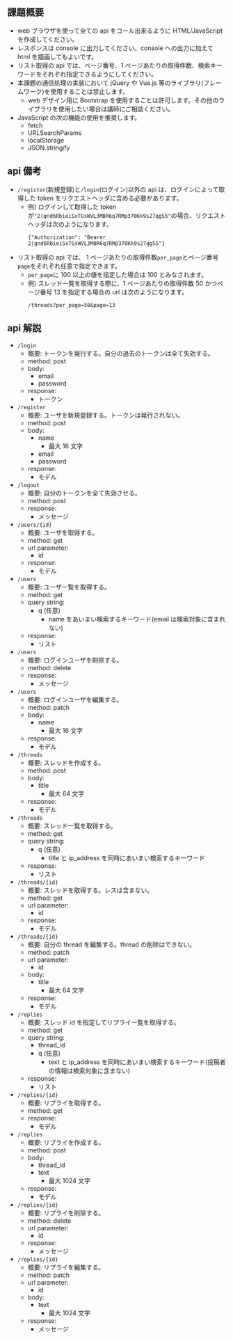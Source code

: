 ## 課題概要

- web ブラウザを使って全ての api をコール出来るように HTML/JavaScript を作成してください。
- レスポンスは console に出力してください。console への出力に加えて html を描画してもよいです。
- リスト取得の api では、ページ番号、1 ページあたりの取得件数、検索キーワードをそれぞれ指定できるようにしてください。
- 本課題の通信処理の実装において jQuery や Vue.js 等のライブラリ(フレームワーク)を使用することは禁止します。
  - web デザイン用に Bootstrap を使用することは許可します。その他のライブラリを使用したい場合は講師にご相談ください。
- JavaScript の次の機能の使用を推奨します。
  - fetch
  - URLSearchParams
  - localStorage
  - JSON.stringify

## api 備考

- `/register`(新規登録)と`/login`(ログイン)以外の api は、ログインによって取得した token をリクエストヘッダに含める必要があります。
  - 例) ログインして取得した token が`"2|gnd6RbieiSxTGsWVL3MBR6q7RMp370Kk9s27qgS5"`の場合、リクエストヘッダは次のようになります。
    ```
    {"Authorization": "Bearer 2|gnd6RbieiSxTGsWVL3MBR6q7RMp370Kk9s27qgS5"}
    ```
- リスト取得の api では、 1 ページあたりの取得件数`per_page`とページ番号`page`をそれぞれ任意で指定できます。
  - `per_page`に 100 以上の値を指定した場合は 100 とみなされます。
  - 例) スレッド一覧を取得する際に、1 ページあたりの取得件数 50 かつページ番号 13 を指定する場合の url は次のようになります。
    ```
    /threads?per_page=50&page=13
    ```

## api 解説

- `/login`
  - 概要: トークンを発行する。自分の過去のトークンは全て失効する。
  - method: post
  - body:
    - email
    - password
  - response:
    - トークン
- `/register`
  - 概要: ユーザを新規登録する。トークンは発行されない。
  - method: post
  - body:
    - name
      - 最大 16 文字
    - email
    - password
  - response:
    - モデル
- `/logout`
  - 概要: 自分のトークンを全て失効させる。
  - method: post
  - response:
    - メッセージ
- `/users/{id}`
  - 概要: ユーザを取得する。
  - method: get
  - url parameter:
    - id
  - response:
    - モデル
- `/users`
  - 概要: ユーザ一覧を取得する。
  - method: get
  - query string:
    - q (任意)
      - name をあいまい検索するキーワード(email は検索対象に含まれない)
  - response:
    - リスト
- `/users`
  - 概要: ログインユーザを削除する。
  - method: delete
  - response:
    - メッセージ
- `/users`
  - 概要: ログインユーザを編集する。
  - method: patch
  - body:
    - name
      - 最大 16 文字
  - response:
    - モデル
- `/threads`
  - 概要: スレッドを作成する。
  - method: post
  - body:
    - title
      - 最大 64 文字
  - response:
    - モデル
- `/threads`
  - 概要: スレッド一覧を取得する。
  - method: get
  - query string:
    - q (任意)
      - title と ip_address を同時にあいまい検索するキーワード
  - response:
    - リスト
- `/threads/{id}`
  - 概要: スレッドを取得する。レスは含まない。
  - method: get
  - url parameter:
    - id
  - response:
    - モデル
- `/threads/{id}`
  - 概要: 自分の thread を編集する。thread の削除はできない。
  - method: patch
  - url parameter:
    - id
  - body:
    - title
      - 最大 64 文字
  - response:
    - モデル
- `/replies`
  - 概要: スレッド id を指定してリプライ一覧を取得する。
  - method: get
  - query string:
    - thread_id
    - q (任意)
      - text と ip_address を同時にあいまい検索するキーワード(投稿者の情報は検索対象に含まない)
  - response:
    - リスト
- `/replies/{id}`
  - 概要: リプライを取得する。
  - method: get
  - response:
    - モデル
- `/replies`
  - 概要: リプライを作成する。
  - method: post
  - body:
    - thread_id
    - text
      - 最大 1024 文字
  - response:
    - モデル
- `/replies/{id}`
  - 概要: リプライを削除する。
  - method: delete
  - url parameter:
    - id
  - response:
    - メッセージ
- `/replies/{id}`
  - 概要: リプライを編集する。
  - method: patch
  - url parameter:
    - id
  - body:
    - text
      - 最大 1024 文字
  - response:
    - メッセージ

